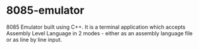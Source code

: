 # 8085-emulator
8085 Emulator built using C++. It is a terminal application which accepts Assembly Level Language in 2 modes - either as an assembly language file or as line by line input.
